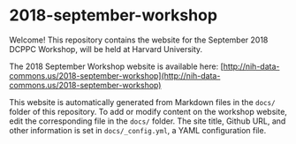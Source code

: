 # 2018-september-workshop

Welcome! This repository contains the website for the September 2018 DCPPC Workshop, will be held at Harvard University.

The 2018 September Workshop website is available here: [http://nih-data-commons.us/2018-september-workshop](http://nih-data-commons.us/2018-september-workshop)

This website is automatically generated from Markdown files in the `docs/` folder of this repository.
To add or modify content on the workshop website, edit the corresponding file in the `docs/` folder.
The site title, Github URL, and other information is set in `docs/_config.yml`, a YAML configuration file.

